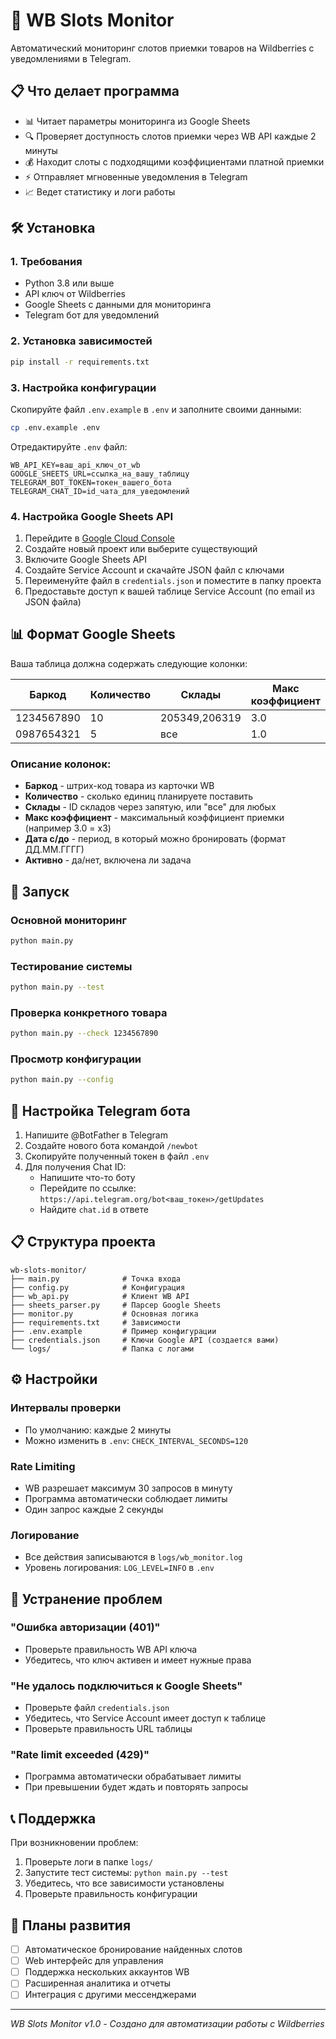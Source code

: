 # 🚀 WB Slots Monitor

Автоматический мониторинг слотов приемки товаров на Wildberries с уведомлениями в Telegram.

## 📋 Что делает программа

- 📊 Читает параметры мониторинга из Google Sheets
- 🔍 Проверяет доступность слотов приемки через WB API каждые 2 минуты  
- 💰 Находит слоты с подходящими коэффициентами платной приемки
- ⚡ Отправляет мгновенные уведомления в Telegram
- 📈 Ведет статистику и логи работы

## 🛠️ Установка

### 1. Требования
- Python 3.8 или выше
- API ключ от Wildberries
- Google Sheets с данными для мониторинга
- Telegram бот для уведомлений

### 2. Установка зависимостей
```bash
pip install -r requirements.txt
```

### 3. Настройка конфигурации

Скопируйте файл `.env.example` в `.env` и заполните своими данными:

```bash
cp .env.example .env
```

Отредактируйте `.env` файл:
```env
WB_API_KEY=ваш_api_ключ_от_wb
GOOGLE_SHEETS_URL=ссылка_на_вашу_таблицу
TELEGRAM_BOT_TOKEN=токен_вашего_бота
TELEGRAM_CHAT_ID=id_чата_для_уведомлений
```

### 4. Настройка Google Sheets API

1. Перейдите в [Google Cloud Console](https://console.cloud.google.com/)
2. Создайте новый проект или выберите существующий
3. Включите Google Sheets API
4. Создайте Service Account и скачайте JSON файл с ключами
5. Переименуйте файл в `credentials.json` и поместите в папку проекта
6. Предоставьте доступ к вашей таблице Service Account (по email из JSON файла)

## 📊 Формат Google Sheets

Ваша таблица должна содержать следующие колонки:

| Баркод | Количество | Склады | Макс коэффициент | Дата с | Дата до | Активно |
|--------|------------|--------|------------------|--------|---------|---------|
| 1234567890 | 10 | 205349,206319 | 3.0 | 01.07.2025 | 15.07.2025 | да |
| 0987654321 | 5 | все | 1.0 | 01.07.2025 | 31.07.2025 | да |

### Описание колонок:
- **Баркод** - штрих-код товара из карточки WB
- **Количество** - сколько единиц планируете поставить
- **Склады** - ID складов через запятую, или "все" для любых
- **Макс коэффициент** - максимальный коэффициент приемки (например 3.0 = x3)
- **Дата с/до** - период, в который можно бронировать (формат ДД.ММ.ГГГГ)
- **Активно** - да/нет, включена ли задача

## 🚀 Запуск

### Основной мониторинг
```bash
python main.py
```

### Тестирование системы
```bash
python main.py --test
```

### Проверка конкретного товара
```bash
python main.py --check 1234567890
```

### Просмотр конфигурации
```bash
python main.py --config
```

## 📱 Настройка Telegram бота

1. Напишите @BotFather в Telegram
2. Создайте нового бота командой `/newbot`
3. Скопируйте полученный токен в файл `.env`
4. Для получения Chat ID:
   - Напишите что-то боту
   - Перейдите по ссылке: `https://api.telegram.org/bot<ваш_токен>/getUpdates`
   - Найдите `chat.id` в ответе

## 📋 Структура проекта

```
wb-slots-monitor/
├── main.py              # Точка входа
├── config.py            # Конфигурация
├── wb_api.py            # Клиент WB API  
├── sheets_parser.py     # Парсер Google Sheets
├── monitor.py           # Основная логика
├── requirements.txt     # Зависимости
├── .env.example         # Пример конфигурации
├── credentials.json     # Ключи Google API (создается вами)
└── logs/                # Папка с логами
```

## ⚙️ Настройки

### Интервалы проверки
- По умолчанию: каждые 2 минуты
- Можно изменить в `.env`: `CHECK_INTERVAL_SECONDS=120`

### Rate Limiting
- WB разрешает максимум 30 запросов в минуту
- Программа автоматически соблюдает лимиты
- Один запрос каждые 2 секунды

### Логирование
- Все действия записываются в `logs/wb_monitor.log`
- Уровень логирования: `LOG_LEVEL=INFO` в `.env`

## 🔧 Устранение проблем

### "Ошибка авторизации (401)"
- Проверьте правильность WB API ключа
- Убедитесь, что ключ активен и имеет нужные права

### "Не удалось подключиться к Google Sheets"
- Проверьте файл `credentials.json`
- Убедитесь, что Service Account имеет доступ к таблице
- Проверьте правильность URL таблицы

### "Rate limit exceeded (429)"
- Программа автоматически обрабатывает лимиты
- При превышении будет ждать и повторять запросы

## 📞 Поддержка

При возникновении проблем:

1. Проверьте логи в папке `logs/`
2. Запустите тест системы: `python main.py --test`
3. Убедитесь, что все зависимости установлены
4. Проверьте правильность конфигурации

## 🎯 Планы развития

- [ ] Автоматическое бронирование найденных слотов
- [ ] Web интерфейс для управления
- [ ] Поддержка нескольких аккаунтов WB
- [ ] Расширенная аналитика и отчеты
- [ ] Интеграция с другими мессенджерами

---
*WB Slots Monitor v1.0 - Создано для автоматизации работы с Wildberries*